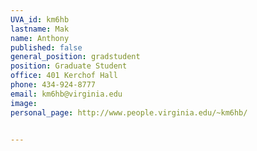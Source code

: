 ```yaml
---
UVA_id: km6hb
lastname: Mak
name: Anthony
published: false
general_position: gradstudent
position: Graduate Student
office: 401 Kerchof Hall
phone: 434-924-8777
email: km6hb@virginia.edu
image:
personal_page: http://www.people.virginia.edu/~km6hb/


---
```

